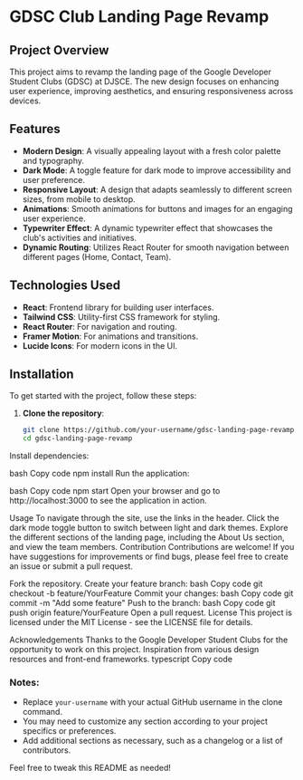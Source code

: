 # GDSC Club Landing Page Revamp

## Project Overview
This project aims to revamp the landing page of the Google Developer Student Clubs (GDSC) at DJSCE. The new design focuses on enhancing user experience, improving aesthetics, and ensuring responsiveness across devices. 

## Features
- **Modern Design**: A visually appealing layout with a fresh color palette and typography.
- **Dark Mode**: A toggle feature for dark mode to improve accessibility and user preference.
- **Responsive Layout**: A design that adapts seamlessly to different screen sizes, from mobile to desktop.
- **Animations**: Smooth animations for buttons and images for an engaging user experience.
- **Typewriter Effect**: A dynamic typewriter effect that showcases the club's activities and initiatives.
- **Dynamic Routing**: Utilizes React Router for smooth navigation between different pages (Home, Contact, Team).

## Technologies Used
- **React**: Frontend library for building user interfaces.
- **Tailwind CSS**: Utility-first CSS framework for styling.
- **React Router**: For navigation and routing.
- **Framer Motion**: For animations and transitions.
- **Lucide Icons**: For modern icons in the UI.

## Installation
To get started with the project, follow these steps:

1. **Clone the repository**:
   ```bash
   git clone https://github.com/your-username/gdsc-landing-page-revamp.git
   cd gdsc-landing-page-revamp
Install dependencies:

bash
Copy code
npm install
Run the application:

bash
Copy code
npm start
Open your browser and go to http://localhost:3000 to see the application in action.

Usage
To navigate through the site, use the links in the header.
Click the dark mode toggle button to switch between light and dark themes.
Explore the different sections of the landing page, including the About Us section, and view the team members.
Contribution
Contributions are welcome! If you have suggestions for improvements or find bugs, please feel free to create an issue or submit a pull request.

Fork the repository.
Create your feature branch:
bash
Copy code
git checkout -b feature/YourFeature
Commit your changes:
bash
Copy code
git commit -m "Add some feature"
Push to the branch:
bash
Copy code
git push origin feature/YourFeature
Open a pull request.
License
This project is licensed under the MIT License - see the LICENSE file for details.

Acknowledgements
Thanks to the Google Developer Student Clubs for the opportunity to work on this project.
Inspiration from various design resources and front-end frameworks.
typescript
Copy code

### Notes:
- Replace `your-username` with your actual GitHub username in the clone command.
- You may need to customize any section according to your project specifics or preferences. 
- Add additional sections as necessary, such as a changelog or a list of contributors. 

Feel free to tweak this README as needed!
